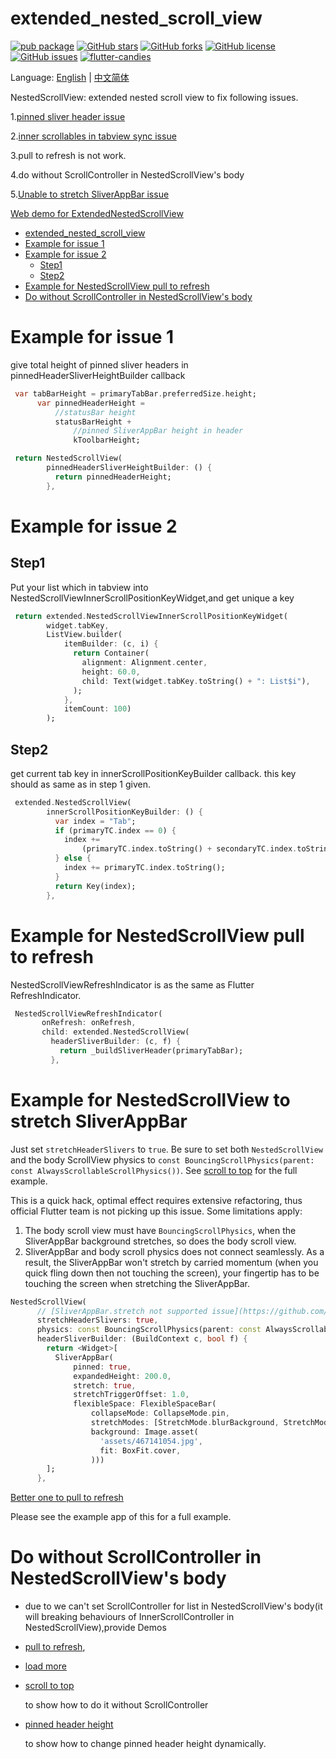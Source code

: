 # extended_nested_scroll_view

[![pub package](https://img.shields.io/pub/v/extended_nested_scroll_view.svg)](https://pub.dartlang.org/packages/extended_nested_scroll_view) [![GitHub stars](https://img.shields.io/github/stars/fluttercandies/extended_nested_scroll_view)](https://github.com/fluttercandies/extended_nested_scroll_view/stargazers) [![GitHub forks](https://img.shields.io/github/forks/fluttercandies/extended_nested_scroll_view)](https://github.com/fluttercandies/extended_nested_scroll_view/network)  [![GitHub license](https://img.shields.io/github/license/fluttercandies/extended_nested_scroll_view)](https://github.com/fluttercandies/extended_nested_scroll_view/blob/master/LICENSE)  [![GitHub issues](https://img.shields.io/github/issues/fluttercandies/extended_nested_scroll_view)](https://github.com/fluttercandies/extended_nested_scroll_view/issues) <a target="_blank" href="https://jq.qq.com/?_wv=1027&k=5bcc0gy"><img border="0" src="https://pub.idqqimg.com/wpa/images/group.png" alt="flutter-candies" title="flutter-candies"></a>

Language: [English](README.md) | [中文简体](README-ZH.md)

NestedScrollView: extended nested scroll view to fix following issues.

1.[pinned sliver header issue](https://github.com/flutter/flutter/issues/22393)

2.[inner scrollables in tabview sync issue](https://github.com/flutter/flutter/issues/21868)

3.pull to refresh is not work.

4.do without ScrollController in NestedScrollView's body

5.[Unable to stretch SliverAppBar issue](https://github.com/flutter/flutter/issues/54059)

[Web demo for ExtendedNestedScrollView](https://fluttercandies.github.io/extended_nested_scroll_view/)

- [extended_nested_scroll_view](#extended_nested_scroll_view)
- [Example for issue 1](#example-for-issue-1)
- [Example for issue 2](#example-for-issue-2)
  - [Step1](#step1)
  - [Step2](#step2)
- [Example for NestedScrollView pull to refresh](#example-for-nestedscrollview-pull-to-refresh)
- [Do without ScrollController in NestedScrollView's body](#do-without-scrollcontroller-in-nestedscrollviews-body)

# Example for issue 1

give total height of pinned sliver headers in pinnedHeaderSliverHeightBuilder callback
``` dart
 var tabBarHeight = primaryTabBar.preferredSize.height;
      var pinnedHeaderHeight =
          //statusBar height
          statusBarHeight +
              //pinned SliverAppBar height in header
              kToolbarHeight;

 return NestedScrollView(
        pinnedHeaderSliverHeightBuilder: () {
          return pinnedHeaderHeight;
        },

```
# Example for issue 2

## Step1

Put your list which in tabview into NestedScrollViewInnerScrollPositionKeyWidget,and get unique a key
``` dart
 return extended.NestedScrollViewInnerScrollPositionKeyWidget(
        widget.tabKey,
        ListView.builder(
            itemBuilder: (c, i) {
              return Container(
                alignment: Alignment.center,
                height: 60.0,
                child: Text(widget.tabKey.toString() + ": List$i"),
              );
            },
            itemCount: 100)
        );
```
## Step2

get current tab key in innerScrollPositionKeyBuilder callback. this key should as same as in step 1 given.
``` dart
 extended.NestedScrollView(
        innerScrollPositionKeyBuilder: () {
          var index = "Tab";
          if (primaryTC.index == 0) {
            index +=
                (primaryTC.index.toString() + secondaryTC.index.toString());
          } else {
            index += primaryTC.index.toString();
          }
          return Key(index);
        },
```
# Example for NestedScrollView pull to refresh

NestedScrollViewRefreshIndicator is as the same as Flutter RefreshIndicator.
``` dart
 NestedScrollViewRefreshIndicator(
       onRefresh: onRefresh,
       child: extended.NestedScrollView(
         headerSliverBuilder: (c, f) {
           return _buildSliverHeader(primaryTabBar);
         },
```

# Example for NestedScrollView to stretch SliverAppBar

Just set `stretchHeaderSlivers` to `true`. Be sure to set both `NestedScrollView` and the body ScrollView physics to `const BouncingScrollPhysics(parent: const AlwaysScrollableScrollPhysics())`. See [scroll to top](https://github.com/fluttercandies/extended_nested_scroll_view/tree/master/example/lib/pages/scroll_to_top.dart) for the full example.

This is a quick hack, optimal effect requires extensive refactoring, thus official Flutter team is not picking up this issue. Some limitations apply:
1. The body scroll view must have `BouncingScrollPhysics`, when the SliverAppBar background stretches, so does the body scroll view.
2. SliverAppBar and body scroll physics does not connect seamlessly. As a result, the SliverAppBar won't stretch by carried momentum (when you quick fling down then not touching the screen), your fingertip has to be touching the screen when stretching the SliverAppBar.

```dart
NestedScrollView(
      // [SliverAppBar.stretch not supported issue](https://github.com/flutter/flutter/issues/54059)
      stretchHeaderSlivers: true,
      physics: const BouncingScrollPhysics(parent: const AlwaysScrollableScrollPhysics()), // Imoprtant
      headerSliverBuilder: (BuildContext c, bool f) {
        return <Widget>[
          SliverAppBar(
              pinned: true,
              expandedHeight: 200.0,
              stretch: true,
              stretchTriggerOffset: 1.0,
              flexibleSpace: FlexibleSpaceBar(
                  collapseMode: CollapseMode.pin,
                  stretchModes: [StretchMode.blurBackground, StretchMode.zoomBackground],
                  background: Image.asset(
                    'assets/467141054.jpg',
                    fit: BoxFit.cover,
                  )))
        ];
      },
```

[Better one to pull to refresh](https://github.com/fluttercandies/loading_more_list/blob/master/example/lib/demo/nested_scroll_view_demo.dart)

Please see the example app of this for a full example.

# Do without ScrollController in NestedScrollView's body

* due to we can't set ScrollController for list in NestedScrollView's body(it will breaking behaviours of InnerScrollController in NestedScrollView),provide Demos

* [pull to refresh](https://github.com/fluttercandies/extended_nested_scroll_view/tree/master/example/lib/pages/pull_to_refresh.dart),

* [load more](https://github.com/fluttercandies/extended_nested_scroll_view/tree/master/example/lib/pages/load_more.dart)

* [scroll to top](https://github.com/fluttercandies/extended_nested_scroll_view/tree/master/example/lib/pages/scroll_to_top.dart)

  to show how to do it without ScrollController


* [pinned header height](https://github.com/fluttercandies/extended_nested_scroll_view/tree/master/example/lib/pages/dynamic_pinned_header_height.dart)

  to show how to change pinned header height dynamically.
